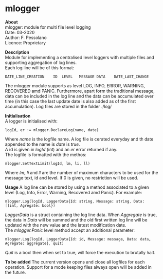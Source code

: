# mlogger

**About**  
mlogger: module for multi file level logging  
Date: 03-2020  
Author: F. Pessolano  
Licence: Proprietary  

**Description**  
Module for implementing a centralised level loggers with multiple files and supporting aggregation of log lines.  
Each log line will be of this format:  

    DATE_LINE_CREATION    ID  LEVEL   MESSAGE DATA    DATE_LAST_CHANGE

The mlogger module supports as level LOG, INFO, ERROR, WARNING, RECOVERED amd PANIC. Furthermore, apart form the traditional message, data can be included in the log line
and the data can be accumulated over time (in this case the last update date is also added as of the first accumulation). 
Log files are stored in the folder ./log/   

**Initialisation**  
A logger is initialised with:

    logId, er := mlogger.DeclareLog(name, date) 

Where _name_ is the logfile name. A log file is cerated everyday and th date appended to the name is _date_ is _true_.  
A id is given in _logId_ (int) and an _er_ error returned if any.  
The logfile is formatted with the methos:  

    mlogger.SetTextLimit(logId, lm, li, ll)
    
Where _lm_, _li_ and _ll_ are the number of maximum characters to be used for the message text, id and level. If 0 is given, no restriction will be used.

**Usage**
A log line can be stored by using a method associated to a given level (Log, Info, Error, Warning, Recovered amd Panic). For example:  

    mlogger.Log(logId, LoggerData{Id: string, Message: string, Data: []int, Agregate: bool})  
    
_LoggerData_ is a struct containing the log line data.
When _Aggregate_ is true, the data in _Data_ will be summed and the old first written log line will be updated with the new value and the latest modification date.  
The _mlogger.Panic_ level method accept an additional parameter:

    mlogger.Log(logId, LoggerData{Id: id, Message: message, Data: data, Agregate: aggregate}, quit)  

_Quit_ is a bool then when set to true, will force the execution to brutally halt.

**To be added**
The current version opens and close all logfiles for each operation. Support for a mode keeping files always open will be added in the future.  

